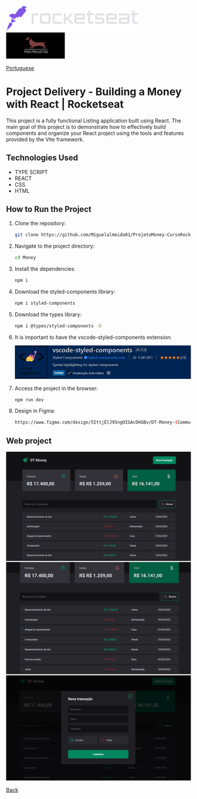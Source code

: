 <img src="img/rocketseat.svg" />

<img src="img/logohulk.png" style="width:9.975rem;text-align: right;"/>

[Portuguese](Readme-pt.md)


# Project Delivery - Building a Money with React | Rocketseat 

This project is a fully functional Listing application built using React. The main goal of this project is to demonstrate how to effectively build components and organize your React project using the tools and features provided by the Vite framework.
## Technologies Used 

- TYPE SCRIPT
- REACT 
- CSS 
- HTML 

## How to Run the Project 

1. Clone the repository: 

   ```bash 
   git clone https://github.com/Miguelalmeida01/ProjetoMoney-CursoRocketseat.git 
   ``` 
2. Navigate to the project directory: 

   ```bash 
   cd Money
   ``` 

3. Install the dependencies: 

   ```bash 
   npm i 
   ``` 

4. Download the styled-components library: 

   ```bash 
   npm i styled-components 
   ``` 

5. Download the types library: 

   ```bash 
   npm i @types/styled-components -D 
   ``` 

6. It is important to have the vscode-styled-components extension:

   <img src="./img/CapturaEst.png" style="width: 39rem;"/>


7. Access the project in the browser: 

   ```bash
   npm run dev 
   ``` 
   
8. Design in Figma:

   ```bash
   https://www.figma.com/design/5IttjElJ9SngOIGAcOHGBv/DT-Money-(Community)?node-id=42081-343&m=dev
   ``` 

 ## Web project 
 
 <img src="img/Captura1.png" /> 

 <img src="img/Captura2.png" /> 
 
 <img src="img/Captura3.png" /> 
 
[Back](https://github.com/Miguelalmeida01/ProjetoMoney-CursoRocketseat/tree/main?tab=readme-ov-file#project-deliverable---building-a-timer-with-react--rocketseat)